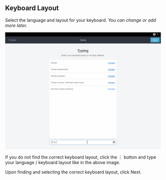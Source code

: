 ## Keyboard Layout

Select the language and layout for your keyboard. *You can change or add more later.*

![Select keyboard layout](../../images/first-boot/keyboard-layout-selection.png)

If you do not find the correct keyboard layout, click the ⋮ button and type your language / keyboard layout like in the above image.

Upon finding and selecting the correct keyboard layout, click Next.